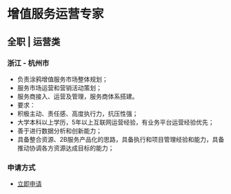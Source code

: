 
# 增值服务运营专家
## 全职  |  运营类
### 浙江 - 杭州市

- 负责涂鸦增值服务市场整体规划；
- 服务市场运营和营销活动策划；
- 服务商接入、运营及管理，服务商体系搭建。
- 要求：
- 积极主动、责任感、高度执行力，抗压性强；
- 大学本科以上学历，5年以上互联网运营经验，有业务平台运营经验优先；
- 善于进行数据分析和创新能力；
- 具备整合资源、2B服务产品化的思路，具备执行和项目管理经验和能力，具备推动协调各方资源达成目标的能力；
### 申请方式
- <a href="mailto:hr@tuya.com?subject=求职简历-增值服务运营专家-来自GitHub">立即申请</a>